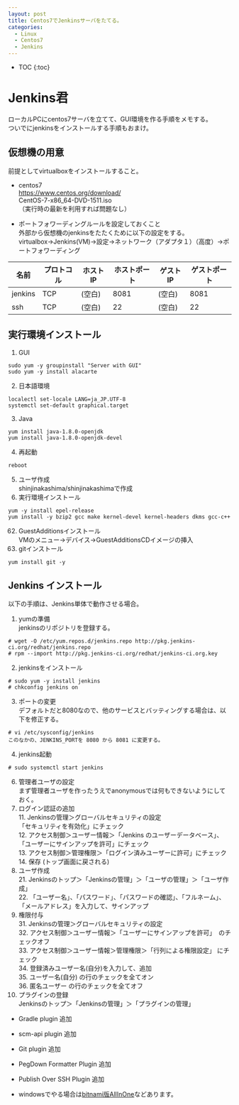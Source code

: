 ```yaml
---
layout: post
title: Centos7でJenkinsサーバをたてる。
categories:
  - Linux
  - Centos7
  - Jenkins
---
```


* TOC
{:toc}

# Jenkins君

ローカルPCにcentos7サーバを立てて、GUI環境を作る手順をメモする。  
ついでにjenkinsをインストールする手順もおまけ。  


## 仮想機の用意

前提としてvirtualboxをインストールすること。  

* centos7  
https://www.centos.org/download/  
CentOS-7-x86_64-DVD-1511.iso  
（実行時の最新を利用すれば問題なし）  

* ポートフォワーディングルールを設定しておくこと  
外部から仮想機のjenkinsをたたくために以下の設定をする。  
virtualbox->Jenkins(VM)->設定->ネットワーク（アダプタ１）（高度）->ポートフォワーディング  

|名前|プロトコル|ホストIP|ホストポート|ゲストIP |ゲストポート|
|---|---|---|---|---|---|
|jenkins|TCP|(空白) |8081|(空白) |8081|
|ssh|TCP|(空白) |22|(空白) |22|



## 実行環境インストール  

1. GUI  
```
sudo yum -y groupinstall "Server with GUI"
sudo yum -y install alacarte
```
2. 日本語環境  
~~~
localectl set-locale LANG=ja_JP.UTF-8
systemctl set-default graphical.target
~~~
3. Java  
~~~
yum install java-1.8.0-openjdk
yum install java-1.8.0-openjdk-devel
~~~
4. 再起動  
~~~
reboot
~~~
5. ユーザ作成  
shinjinakashima/shinjinakashimaで作成  
61. 実行環境インストール  
~~~
yum -y install epel-release
yum install -y bzip2 gcc make kernel-devel kernel-headers dkms gcc-c++
~~~
62. GuestAdditionsインストール  
    VMのメニュー→デバイス→GuestAdditionsCDイメージの挿入  
7. gitインストール
~~~~~
yum install git -y
~~~~~

## Jenkins インストール

以下の手順は、Jenkins単体で動作させる場合。

1. yumの準備  
jenkinsのリポジトリを登録する。
~~~
# wget -O /etc/yum.repos.d/jenkins.repo http://pkg.jenkins-ci.org/redhat/jenkins.repo
# rpm --import http://pkg.jenkins-ci.org/redhat/jenkins-ci.org.key
~~~
2. jenkinsをインストール
~~~
# sudo yum -y install jenkins
# chkconfig jenkins on
~~~
3. ポートの変更  
デフォルトだと8080なので、他のサービスとバッティングする場合は、以下を修正する。  
~~~
# vi /etc/sysconfig/jenkins
このなかの、JENKINS_PORTを 8080 から 8081 に変更する。
~~~
4. jenkins起動
~~~
# sudo systemctl start jenkins
~~~
6. 管理者ユーザの設定  
  まず管理者ユーザを作ったうえでanonymousでは何もできないようにしておく。  
  1. ログイン認証の追加  
    11. Jenkinsの管理＞グローバルセキュリティの設定  
      「セキュリティを有効化」にチェック  
    12. アクセス制御＞ユーザー情報＞「Jenkins のユーザーデータベース」、「ユーザーにサインアップを許可」にチェック  
    13. アクセス制御＞管理権限＞「ログイン済みユーザーに許可」にチェック  
    14. 保存 (トップ画面に戻される)  
  2. ユーザ作成  
    21. Jenkinsのトップ＞「Jenkinsの管理」＞「ユーザの管理」＞「ユーザ作成」  
    22. 「ユーザー名」、「パスワード」、「パスワードの確認」、「フルネーム」、「メールアドレス」を入力して、サインアップ  
  3. 権限付与  
    31. Jenkinsの管理＞グローバルセキュリティの設定  
    32. アクセス制御＞ユーザー情報＞「ユーザーにサインアップを許可」　のチェックオフ  
    33. アクセス制御＞ユーザー情報＞管理権限＞「行列による権限設定」 にチェック  
    34. 登録済みユーザー名(自分)を入力して、追加  
    35. ユーザー名(自分) の行のチェックを全てオン  
    36. 匿名ユーザー の行のチェックを全てオフ  
7. プラグインの登録  
  Jenkinsのトップ＞「Jenkinsの管理」＞「プラグインの管理」  
  * Gradle plugin 追加  
  * scm-api plugin 追加  
  * Git plugin 追加  
  * PegDown Formatter Plugin 追加  
  * Publish Over SSH Plugin 追加  


* windowsでやる場合は[bitnami版AllInOne](https://bitnami.com/stack/jenkins/installer#windows)などあります。
